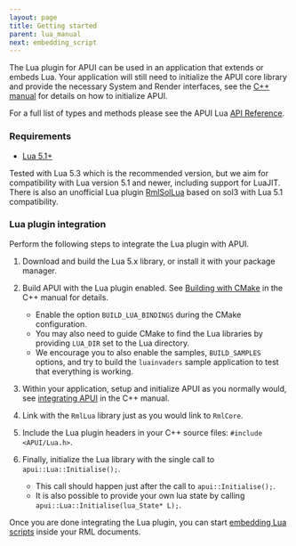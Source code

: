```yaml
---
layout: page
title: Getting started
parent: lua_manual
next: embedding_script
---
```


The Lua plugin for APUI can be used in an application that extends or embeds Lua. Your application will still need to initialize the APUI core library and provide the necessary System and Render interfaces, see the [C++ manual](../cpp_manual.html) for details on how to initialize APUI.

For a full list of types and methods please see the APUI Lua [API Reference](api_reference.html).

### Requirements

- [Lua 5.1+](https://www.lua.org/)

Tested with Lua 5.3 which is the recommended version, but we aim for compatibility with Lua version 5.1 and newer, including support for LuaJIT. There is also an unofficial Lua plugin [RmlSolLua](https://github.com/LoneBoco/RmlSolLua) based on sol3 with Lua 5.1 compatibility.

### Lua plugin integration

Perform the following steps to integrate the Lua plugin with APUI.

1. Download and build the Lua 5.x library, or install it with your package manager.

2. Build APUI with the Lua plugin enabled. See [Building with CMake](../cpp_manual/building_with_cmake.html) in the C++ manual for details.
    - Enable the option `BUILD_LUA_BINDINGS` during the CMake configuration.
	- You may also need to guide CMake to find the Lua libraries by providing `LUA_DIR` set to the Lua directory.
	- We encourage you to also enable the samples, `BUILD_SAMPLES` options, and try to build the `luainvaders` sample application to test that everything is working.

3. Within your application, setup and initialize APUI as you normally would, see [integrating APUI](../cpp_manual/integrating.html) in the C++ manual.

4. Link with the `RmlLua` library just as you would link to `RmlCore`.

5. Include the Lua plugin headers in your C++ source files: `#include <APUI/Lua.h>`.

6. Finally, initialize the Lua library with the single call to `apui::Lua::Initialise();`.
    - This call should happen just after the call to `apui::Initialise();`.
	- It is also possible to provide your own lua state by calling `apui::Lua::Initialise(lua_State* L);`.

Once you are done integrating the Lua plugin, you can start [embedding Lua scripts](embedding_script.html) inside your RML documents.

